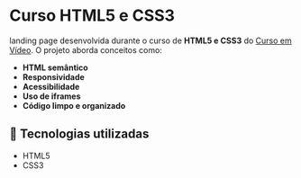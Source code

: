 # Curso HTML5 e CSS3

landing page desenvolvida durante o curso de **HTML5 e CSS3** do [Curso em Vídeo](https://www.cursoemvideo.com/).
O projeto aborda conceitos como:

- **HTML semântico**  
- **Responsividade**  
- **Acessibilidade**  
- **Uso de iframes**  
- **Código limpo e organizado**  

## 🚀 Tecnologias utilizadas

- HTML5  
- CSS3

